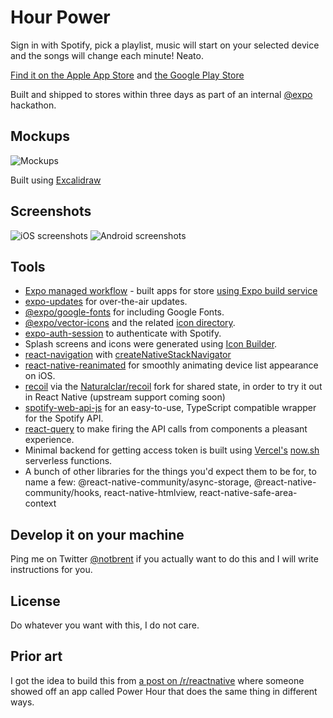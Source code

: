 # Hour Power

Sign in with Spotify, pick a playlist, music will start on your selected device and the songs will change each minute! Neato.

[Find it on the Apple App Store](https://apps.apple.com/us/app/hour-power/id1515672448?ls=1) and [the Google Play Store](https://play.google.com/store/apps/details?id=xyz.bront.hourpower)

Built and shipped to stores within three days as part of an internal [@expo](https://github.com/expo) hackathon.

## Mockups

![Mockups](https://github.com/brentvatne/hourpower/raw/master/_static/mockups.png)

Built using [Excalidraw](https://excalidraw.com/)

## Screenshots

![iOS screenshots](https://github.com/brentvatne/hourpower/raw/master/_static/ios.png)
![Android screenshots](https://github.com/brentvatne/hourpower/raw/master/_static/android.png)

## Tools

- [Expo managed workflow](https://docs.expo.io/introduction/managed-vs-bare/) - built apps for store [using Expo build service](https://docs.expo.io/distribution/building-standalone-apps/)
- [expo-updates](https://docs.expo.io/versions/latest/sdk/updates/) for over-the-air updates.
- [@expo/google-fonts](https://github.com/expo/google-fonts) for including Google Fonts.
- [@expo/vector-icons](https://docs.expo.io/guides/icons/) and the related [icon directory](https://icons.expo.fyi/).
- [expo-auth-session](https://docs.expo.io/versions/latest/sdk/auth-session/) to authenticate with Spotify.
- Splash screens and icons were generated using [Icon Builder](https://buildicon.netlify.app/).
- [react-navigation](https://reactnavigation.org) with [createNativeStackNavigator](https://github.com/software-mansion/react-native-screens/tree/master/native-stack)
- [react-native-reanimated](https://github.com/software-mansion/react-native-reanimated) for smoothly animating device list appearance on iOS.
- [recoil](https://recoiljs.org/) via the [Naturalclar/recoil](https://github.com/Naturalclar/recoil) fork for shared state, in order to try it out in React Native (upstream support coming soon)
- [spotify-web-api-js](https://github.com/JMPerez/spotify-web-api-js) for an easy-to-use, TypeScript compatible wrapper for the Spotify API.
- [react-query](https://github.com/tannerlinsley/react-query) to make firing the API calls from components a pleasant experience.
- Minimal backend for getting access token is built using [Vercel's](https://vercel.com/) [now.sh](https://now.sh/) serverless functions.
- A bunch of other libraries for the things you'd expect them to be for, to name a few: @react-native-community/async-storage, @react-native-community/hooks, react-native-htmlview, react-native-safe-area-context

## Develop it on your machine

Ping me on Twitter [@notbrent](https://twitter.com/notbrent) if you actually want to do this and I will write instructions for you.

## License

Do whatever you want with this, I do not care.

## Prior art

I got the idea to build this from [a post on /r/reactnative](https://www.reddit.com/r/reactnative/comments/ggds8s/power_hour_playlist_my_first_react_native_app/) where someone showed off an app called Power Hour that does the same thing in different ways.